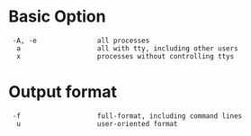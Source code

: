 # Basic Option
```
 -A, -e               all processes
  a                   all with tty, including other users
  x                   processes without controlling ttys
```

# Output format
```
 -f                   full-format, including command lines
  u                   user-oriented format
```

